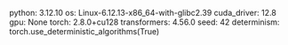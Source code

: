 python: 3.12.10
os: Linux-6.12.13-x86_64-with-glibc2.39
cuda_driver: 12.8
gpu: None
torch: 2.8.0+cu128
transformers: 4.56.0
seed: 42
determinism: torch.use_deterministic_algorithms(True)
